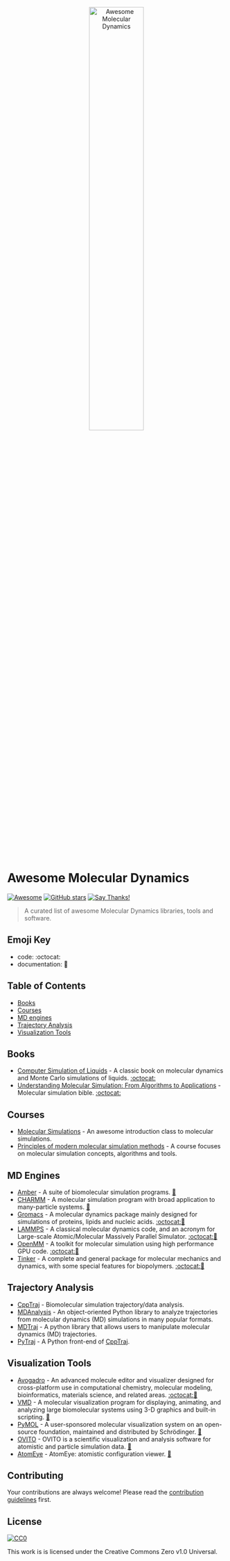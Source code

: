 <p align="center">
  <a href="https://awesome-md.com">
    <img alt="Awesome Molecular Dynamics" src="https://awesome-md.com/assets/images/md.png" width="50%" height="50%">
  </a>
</p>

# Awesome Molecular Dynamics 
[![Awesome](https://awesome.re/badge.svg)](https://awesome.re) [![GitHub stars](https://img.shields.io/github/stars/ipudu/awesome-molecular-dynamics.svg?style=social&label=Stars)](https://github.com/ipudu/awesome-molecular-dynamics/stargazers) [![Say Thanks!](https://img.shields.io/badge/Say%20Thanks-!-1EAEDB.svg)](https://saythanks.io/to/ipudu)


> A curated list of awesome Molecular Dynamics libraries, tools and software.


## Emoji Key

* code: :octocat:
* documentation: :book:

## Table of Contents

+ [Books](#books)
+ [Courses](#courses)
+ [MD engines](#md-engines)
+ [Trajectory Analysis](#trajectory-analysis)
+ [Visualization Tools](#visualization-tools)

## Books

* [Computer Simulation of Liquids](https://www.amazon.com/Computer-Simulation-Liquids-Michael-Allen/dp/0198803206) - A classic book on molecular dynamics and Monte Carlo simulations of liquids. [:octocat:][csol-code]
* [Understanding Molecular Simulation: From Algorithms to Applications](https://www.amazon.com/Understanding-Molecular-Simulation-Second-Computational/dp/0122673514/ref=sr_1_1?ie=UTF8&qid=1530897897&sr=8-1&keywords=understanding+molecular+simulation) - Molecular simulation bible. [:octocat:][ums-code]

[csol-code]: https://github.com/Allen-Tildesley/examples
[ums-code]: http://www.acmm.nl/molsim/frenkel_smit/README.html

## Courses

* [Molecular Simulations](http://www.pages.drexel.edu/~cfa22/msim/msim.html) - An awesome introduction class to molecular simulations.
* [Principles of modern molecular simulation methods](https://engineering.ucsb.edu/~shell/che210d/) - A course focuses on molecular simulation concepts, algorithms and tools.

## MD Engines
* [Amber](http://ambermd.org/) - A suite of biomolecular simulation programs. [:book:][amber-doc]
* [CHARMM](https://www.charmm.org/) - A molecular simulation program with broad application to many-particle systems. [:book:][charmm-doc]
* [Gromacs](http://www.gromacs.org/) - A molecular dynamics package mainly designed for simulations of proteins, lipids and nucleic acids. [:octocat:][gromacs-code][:book:][gromacs-doc]
* [LAMMPS](http://lammps.sandia.gov/) - A classical molecular dynamics code, and an acronym for Large-scale Atomic/Molecular Massively Parallel Simulator. [:octocat:][lammps-code][:book:][lammps-doc]
* [OpenMM](http://openmm.org/) - A toolkit for molecular simulation using high performance GPU code. [:octocat:][openmm-code][:book:][openmm-doc]
* [Tinker](https://dasher.wustl.edu/tinker/) - A complete and general package for molecular mechanics and dynamics, with some special features for biopolymers. [:octocat:][tinker-code][:book:][tinker-doc]

[amber-doc]: http://ambermd.org/doc12/Amber16.pdf
[charmm-doc]: https://www.charmm.org/charmm/documentation/
[gromacs-code]: https://github.com/gromacs/gromacs
[gromacs-doc]: http://manual.gromacs.org/documentation/
[lammps-code]: https://github.com/lammps/lammps
[lammps-doc]: http://lammps.sandia.gov/doc/Manual.html
[openmm-code]:https://github.com/pandegroup/openmm
[openmm-doc]:http://openmm.org/documentation.html
[tinker-code]: https://github.com/TinkerTools/tinker
[tinker-doc]:https://dasher.wustl.edu/tinker/downloads/guide.pdf

## Trajectory Analysis

* [CppTraj](https://github.com/Amber-MD/cpptraj) - Biomolecular simulation trajectory/data analysis.
* [MDAnalysis](https://www.mdanalysis.org/) - An object-oriented Python library to analyze trajectories from molecular dynamics (MD) simulations in many popular formats.
* [MDTraj](http://mdtraj.org/) - A python library that allows users to manipulate molecular dynamics (MD) trajectories.
* [PyTraj](https://amber-md.github.io/pytraj/) - A Python front-end of [CppTraj](https://github.com/Amber-MD/cpptraj).

## Visualization Tools

* [Avogadro](https://avogadro.cc/) - An advanced molecule editor and visualizer designed for cross-platform use in computational chemistry, molecular modeling, bioinformatics, materials science, and related areas. [:octocat:][avogadro-code][:book:][avogadro-doc]
* [VMD](http://www.ks.uiuc.edu/Research/vmd/) - A molecular visualization program for displaying, animating, and analyzing large biomolecular systems using 3-D graphics and built-in scripting. [:book:][vmd-doc]
* [PyMOL](https://pymol.org/2/) - A user-sponsored molecular visualization system on an open-source foundation, maintained and distributed by Schrödinger. [:book:][pymol-doc]
* [OVITO](https://ovito.org/) - OVITO is a scientific visualization and analysis software for atomistic and particle simulation data. [:book:][ovito-doc]
* [AtomEye](http://li.mit.edu/A/Graphics/A) - AtomEye: atomistic configuration viewer. [:book:][atomeye-doc]

[avogadro-code]: https://github.com/cryos/avogadro
[avogadro-doc]: https://avogadro.cc/docs/
[vmd-doc]: http://www.ks.uiuc.edu/Research/vmd/current/docs.html
[pymol-doc]: http://pymol.sourceforge.net/newman/userman.pdf
[ovito-doc]: http://www.ovito.org/manual/
[atomeye-doc]: http://li.mit.edu/A/Graphics/A/#manual

## Contributing

Your contributions are always welcome! Please read the [contribution guidelines](https://github.com/ipudu/awesome-molecular-dynamics/blob/master/contributing.md) first.

## License

[![CC0](https://mirrors.creativecommons.org/presskit/buttons/88x31/svg/cc-zero.svg)](https://creativecommons.org/publicdomain/zero/1.0)

This work is is licensed under the Creative Commons Zero v1.0 Universal.
